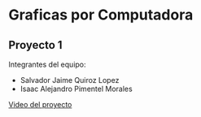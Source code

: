 # Graficas por Computadora
## Proyecto 1

Integrantes del equipo:
- Salvador Jaime Quiroz Lopez
- Isaac Alejandro Pimentel Morales

[Video del proyecto](https://itam2-my.sharepoint.com/:v:/g/personal/isaac_pimentel_itam_mx/ETuI_KWFoHdAp6r3xRBGKqwBFtHMbp-tGCyPKl4DNEW8rw?nav=eyJyZWZlcnJhbEluZm8iOnsicmVmZXJyYWxBcHAiOiJPbmVEcml2ZUZvckJ1c2luZXNzIiwicmVmZXJyYWxBcHBQbGF0Zm9ybSI6IldlYiIsInJlZmVycmFsTW9kZSI6InZpZXciLCJyZWZlcnJhbFZpZXciOiJNeUZpbGVzTGlua0RpcmVjdCJ9fQ&e=nQfTGl)
